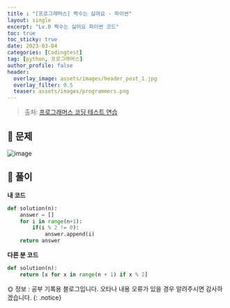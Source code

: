 ```yaml
---
title : "[프로그래머스] 짝수는 싫어요 - 파이썬"
layout: single
excerpt: "Lv.0 짝수는 싫어요 파이썬 코드"
toc: true
toc_sticky: true
date: 2023-03-04
categories: [Codingtest]
tag: [python, 프로그래머스]
author_profile: false
header:
  overlay_image: assets/images/header_post_1.jpg
  overlay_filter: 0.5 
  teaser: assets/images/programmers.png
---
```


> 출처: [프로그래머스 코딩 테스트 연습](https://school.programmers.co.kr/learn/challenges)  

## 🐝 문제  
![image](https://user-images.githubusercontent.com/50590124/222908263-7a458573-0fc6-4e65-8b43-98bdd8674631.png)  

## 🍯 풀이  

**내 코드**  

```python
def solution(n):
    answer = []
    for i in range(n+1):
        if(i % 2 != 0):
            answer.append(i)
    return answer
```

**다른 분 코드**  
```python
def solution(n):
    return [x for x in range(n + 1) if x % 2]
```

🌞 정보 : 공부 기록용 블로그입니다. 오타나 내용 오류가 있을 경우 알려주시면 감사하겠습니다.
{: .notice}
